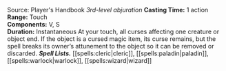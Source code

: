 Source: Player's Handbook
*3rd-level abjuration*
**Casting Time:** 1 action  
**Range:** Touch  
**Components:** V, S  
**Duration:** Instantaneous
At your touch, all curses affecting one creature or object end. If the object is a cursed magic item, its curse remains, but the spell breaks its owner’s attunement to the object so it can be removed or discarded.
***Spell Lists.*** [[spells:cleric|cleric]], [[spells:paladin|paladin]], [[spells:warlock|warlock]], [[spells:wizard|wizard]]